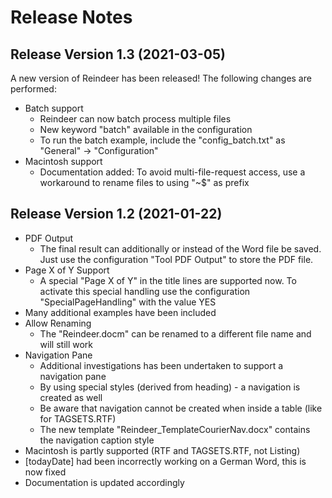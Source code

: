 # Release Notes

## Release Version 1.3 (2021-03-05)

A new version of Reindeer has been released! The following changes are performed:

* Batch support
    * Reindeer can now batch process multiple files
    * New keyword "batch" available in the configuration
    * To run the batch example, include the "config_batch.txt" as "General" -> "Configuration"
* Macintosh support
    * Documentation added: To avoid multi-file-request access, use a workaround to rename files to using "~$" as prefix

## Release Version 1.2 (2021-01-22)

* PDF Output
    * The final result can additionally or instead of the Word file be saved. Just use the configuration "Tool PDF Output" to store the PDF file.
* Page X of Y Support
    * A special "Page X of Y" in the title lines are supported now. To activate this special handling use the configuration "SpecialPageHandling" with the value YES
* Many additional examples have been included
* Allow Renaming
    * The "Reindeer.docm" can be renamed to a different file name and will still work
* Navigation Pane
    * Additional investigations has been undertaken to support a navigation pane
    * By using special styles (derived from heading) - a navigation is created as well
    * Be aware that navigation cannot be created when inside a table (like for TAGSETS.RTF)
    * The new template "Reindeer_TemplateCourierNav.docx" contains the navigation caption style
* Macintosh is partly supported (RTF and TAGSETS.RTF, not Listing)
* [todayDate] had been incorrectly working on a German Word, this is now fixed
* Documentation is updated accordingly